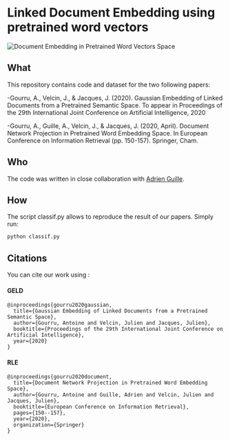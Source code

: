 # Linked Document Embedding using pretrained word vectors

![Document Embedding in Pretrained Word Vectors Space](http://antoinegourru.com/pizza.png)

## What

This repository contains code and dataset for the two following papers:

-Gourru, A., Velcin, J., & Jacques, J. (2020). Gaussian Embedding of Linked Documents from a Pretrained Semantic Space. To appear in Proceedings of the 29th International Joint Conference on Artificial Intelligence, 2020

-Gourru, A., Guille, A., Velcin, J., & Jacques, J. (2020, April). Document Network Projection in Pretrained Word Embedding Space. In European Conference on Information Retrieval (pp. 150-157). Springer, Cham.

## Who

The code was written in close collaboration with [Adrien Guille](http://mediamining.univ-lyon2.fr/people/guille/). 

## How

The script classif.py allows to reproduce the result of our papers. Simply run:

```bash
python classif.py
```

## Citations

You can cite our work using :

#### GELD

```
@inproceedings{gourru2020gaussian,
  title={Gaussian Embedding of Linked Documents from a Pretrained Semantic Space},
  author={Gourru, Antoine and Velcin, Julien and Jacques, Julien},
  booktitle={Proceedings of the 29th International Joint Conference on Artificial Intelligence},
  year={2020}
}
```

#### RLE

```
@inproceedings{gourru2020document,
  title={Document Network Projection in Pretrained Word Embedding Space},
  author={Gourru, Antoine and Guille, Adrien and Velcin, Julien and Jacques, Julien},
  booktitle={European Conference on Information Retrieval},
  pages={150--157},
  year={2020},
  organization={Springer}
}
```
